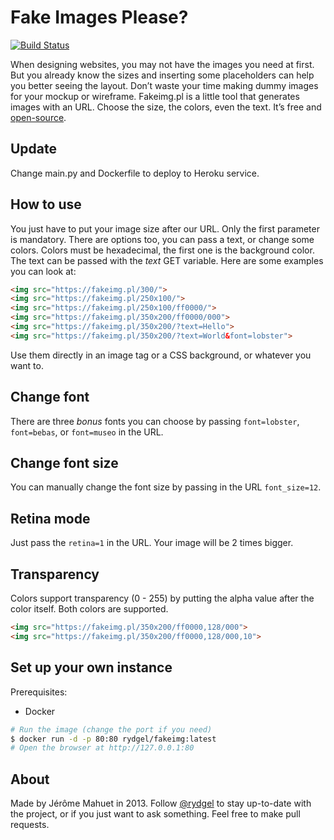 # Fake Images Please?

[![Build Status](https://semaphoreci.com/api/v1/rydgel/fake-images-please/branches/master/badge.svg)](https://semaphoreci.com/rydgel/fake-images-please)

When designing websites, you may not have the images you need at first. But you already know the sizes and inserting some placeholders can help you better seeing the layout. Don’t waste your time making dummy images for your mockup or wireframe. Fakeimg.pl is a little tool that generates images with an URL. Choose the size, the colors, even the text. It’s free and [open-source](https://github.com/Rydgel/Fake-images-please).

## Update

Change main.py and Dockerfile to deploy to Heroku service.

## How to use

You just have to put your image size after our URL. Only the first parameter is mandatory. There are options too, you can pass a text, or change some colors. Colors must be hexadecimal, the first one is the background color. The text can be passed with the _text_ GET variable. Here are some examples you can look at:

```html
<img src="https://fakeimg.pl/300/">
<img src="https://fakeimg.pl/250x100/">
<img src="https://fakeimg.pl/250x100/ff0000/">
<img src="https://fakeimg.pl/350x200/ff0000/000">
<img src="https://fakeimg.pl/350x200/?text=Hello">
<img src="https://fakeimg.pl/350x200/?text=World&font=lobster">
```

Use them directly in an image tag or a CSS background, or whatever you want to.

## Change font

There are three *bonus* fonts you can choose by passing `font=lobster`, `font=bebas`, or `font=museo` in the URL.

## Change font size

You can manually change the font size by passing in the URL `font_size=12`.

## Retina mode

Just pass the `retina=1` in the URL. Your image will be 2 times bigger.

## Transparency

Colors support transparency (0 - 255) by putting the alpha value after the color
itself. Both colors are supported.

```html
<img src="https://fakeimg.pl/350x200/ff0000,128/000">
<img src="https://fakeimg.pl/350x200/ff0000,128/000,10">
```

## Set up your own instance

Prerequisites:

* Docker

```bash
# Run the image (change the port if you need)
$ docker run -d -p 80:80 rydgel/fakeimg:latest
# Open the browser at http://127.0.0.1:80
```

## About

Made by Jérôme Mahuet in 2013.
Follow [@rydgel](http://twitter.com/rydgel) to stay up-to-date with the project, or if you just want to ask something.
Feel free to make pull requests.
